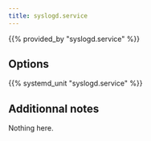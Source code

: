 ```yaml
---
title: syslogd.service
---
```


{{% provided_by "syslogd.service" %}}

## Options

{{% systemd_unit "syslogd.service" %}}

## Additionnal notes

Nothing here.